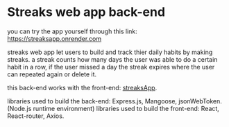 # Streaks web app back-end

you can try the app yourself through this link: https://streaksapp.onrender.com

streaks web app let users to build and track thier daily habits by making streaks.
a streak counts how many days the user was able to do a certain habit in a row, 
if the user missed a day the streak expires where the user can repeated again or delete it. 

this back-end works with the front-end:  [streaksApp](https://github.com/HamzaElzarw-2022/StreaksApp).

libraries used to build the back-end: Express.js, Mangoose, jsonWebToken. (Node.js runtime environment)
libraries used to build the front-end: React, React-router, Axios.
